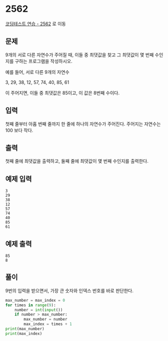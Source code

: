 # 2562

[코딩테스트 연습 - 2562][1] 로 이동

## 문제

9개의 서로 다른 자연수가 주어질 때, 이들 중 최댓값을 찾고 그 최댓값이 몇 번째 수인지를 구하는 프로그램을 작성하시오.

예를 들어, 서로 다른 9개의 자연수

3, 29, 38, 12, 57, 74, 40, 85, 61

이 주어지면, 이들 중 최댓값은 85이고, 이 값은 8번째 수이다.

## 입력

첫째 줄부터 아홉 번째 줄까지 한 줄에 하나의 자연수가 주어진다. 주어지는 자연수는 100 보다 작다.

## 출력

첫째 줄에 최댓값을 출력하고, 둘째 줄에 최댓값이 몇 번째 수인지를 출력한다.

## 예제 입력

```
3
29
38
12
57
74
40
85
61
```

## 예제 출력

```
85
8
```

## 풀이

9번의 입력을 받으면서, 가장 큰 숫자와 인덱스 번호를 바로 판단한다.

```python
max_number = max_index = 0
for times in range(9):
    number = int(input())
    if number > max_number:
        max_number = number
        max_index = times + 1
print(max_number)
print(max_index)
```

[1]: https://www.acmicpc.net/problem/2562
